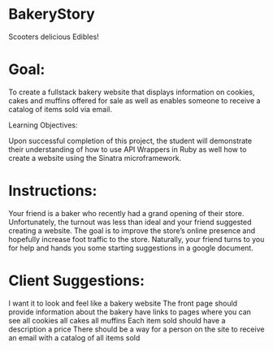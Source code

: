 # BakeryStory
Scooters delicious Edibles!

# Goal:

To create a fullstack bakery website that displays information on cookies, cakes and muffins offered for sale as well as enables someone to receive a catalog of items sold via email.

Learning Objectives:  

Upon successful completion of this project, the student will demonstrate their understanding of how to use API Wrappers in Ruby as well how to create a website using the Sinatra microframework.

 

# Instructions:

Your friend is a baker who recently had a grand opening of their store. Unfortunately, the turnout was less than ideal and your friend suggested creating a website. The goal is to improve the store’s online presence and hopefully increase foot traffic to the store. Naturally, your friend turns to you for help and hands you some starting suggestions in a google document.

# Client Suggestions:

I want it to look and feel like a bakery website
The front page should
provide information about the bakery
have links to pages where you can see
all cookies
all cakes
all muffins
Each item sold should have
a description
a price
There should be a way for a person on the site to receive an email with a catalog of all items sold
